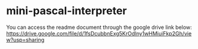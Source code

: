 # mini-pascal-interpreter
You can access the readme document through the google drive link below:
https://drive.google.com/file/d/1fsDcubbnExg5KrOdlny1wHMiuiFkp2Gh/view?usp=sharing
